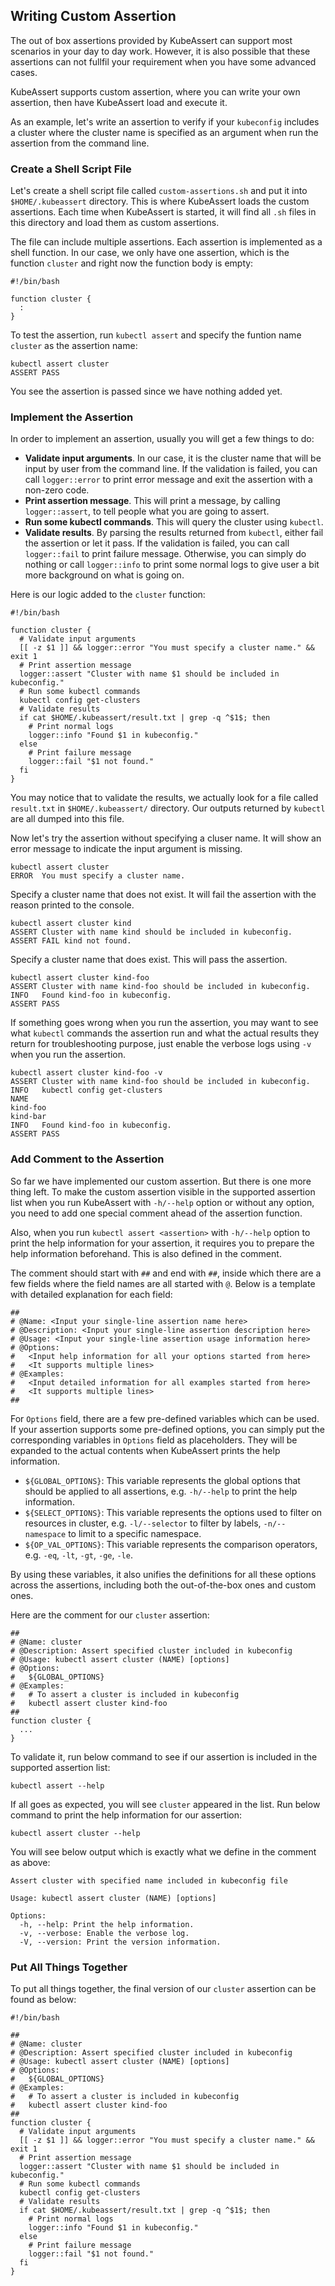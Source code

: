 ## Writing Custom Assertion

The out of box assertions provided by KubeAssert can support most scenarios in your day to day work. However, it is also possible that these assertions can not fullfil your requirement when you have some advanced cases.

KubeAssert supports custom assertion, where you can write your own assertion, then have KubeAssert load and execute it.

As an example, let's write an assertion to verify if your `kubeconfig` includes a cluster where the cluster name is specified as an argument when run the assertion from the command line.

### Create a Shell Script File

Let's create a shell script file called `custom-assertions.sh` and put it into `$HOME/.kubeassert` directory. This is where KubeAssert loads the custom assertions. Each time when KubeAssert is started, it will find all `.sh` files in this directory and load them as custom assertions.

The file can include multiple assertions. Each assertion is implemented as a shell function. In our case, we only have one assertion, which is the function `cluster` and right now the function body is empty:
```shell
#!/bin/bash

function cluster {
  :
}
```

To test the assertion, run `kubectl assert` and specify the funtion name `cluster` as the assertion name:
```console
kubectl assert cluster
ASSERT PASS
```

You see the assertion is passed since we have nothing added yet.

### Implement the Assertion

In order to implement an assertion, usually you will get a few things to do:

* **Validate input arguments**. In our case, it is the cluster name that will be input by user from the command line. If the validation is failed, you can call `logger::error` to print error message and exit the assertion with a non-zero code.
* **Print assertion message**. This will print a message, by calling `logger::assert`, to tell people what you are going to assert.
* **Run some kubectl commands**. This will query the cluster using `kubectl`.
* **Validate results**. By parsing the results returned from `kubectl`, either fail the assertion or let it pass. If the validation is failed, you can call `logger::fail` to print failure message. Otherwise, you can simply do nothing or call `logger::info` to print some normal logs to give user a bit more background on what is going on.

Here is our logic added to the `cluster` function:
```shell
#!/bin/bash

function cluster {
  # Validate input arguments
  [[ -z $1 ]] && logger::error "You must specify a cluster name." && exit 1
  # Print assertion message
  logger::assert "Cluster with name $1 should be included in kubeconfig."
  # Run some kubectl commands
  kubectl config get-clusters
  # Validate results
  if cat $HOME/.kubeassert/result.txt | grep -q ^$1$; then
    # Print normal logs
    logger::info "Found $1 in kubeconfig."
  else
    # Print failure message
    logger::fail "$1 not found."
  fi
}
```

You may notice that to validate the results, we actually look for a file called `result.txt` in `$HOME/.kubeassert/` directory. Our outputs returned by `kubectl` are all dumped into this file.

Now let's try the assertion without specifying a cluser name. It will show an error message to indicate the input argument is missing.
```console
kubectl assert cluster
ERROR  You must specify a cluster name.
```

Specify a cluster name that does not exist. It will fail the assertion with the reason printed to the console.
```console
kubectl assert cluster kind
ASSERT Cluster with name kind should be included in kubeconfig.
ASSERT FAIL kind not found.
```

Specify a cluster name that does exist. This will pass the assertion.
```console
kubectl assert cluster kind-foo
ASSERT Cluster with name kind-foo should be included in kubeconfig.
INFO   Found kind-foo in kubeconfig.
ASSERT PASS
```

If something goes wrong when you run the assertion, you may want to see what `kubectl` commands the assertion run and what the actual results they return for troubleshooting purpose, just enable the verbose logs using `-v` when you run the assertion.
```console
kubectl assert cluster kind-foo -v
ASSERT Cluster with name kind-foo should be included in kubeconfig.
INFO   kubectl config get-clusters
NAME
kind-foo
kind-bar
INFO   Found kind-foo in kubeconfig.
ASSERT PASS
```

### Add Comment to the Assertion

So far we have implemented our custom assertion. But there is one more thing left. To make the custom assertion visible in the supported assertion list when you run KubeAssert with `-h/--help` option or without any option, you need to add one special comment ahead of the assertion function. 

Also, when you run `kubectl assert <assertion>` with `-h/--help` option to print the help information for your assertion, it requires you to prepare the help information beforehand. This is also defined in the comment.

The comment should start with `##` and end with `##`, inside which there are a few fields where the field names are all started with `@`. Below is a template with detailed explanation for each field:
```shell
##
# @Name: <Input your single-line assertion name here>
# @Description: <Input your single-line assertion description here>
# @Usage: <Input your single-line assertion usage information here>
# @Options:
#   <Input help information for all your options started from here>
#   <It supports multiple lines>
# @Examples:
#   <Input detailed information for all examples started from here>
#   <It supports multiple lines>
##
```

For `Options` field, there are a few pre-defined variables which can be used. If your assertion supports some pre-defined options, you can simply put the corresponding variables in `Options` field as placeholders. They will be expanded to the actual contents when KubeAssert prints the help information.
* `${GLOBAL_OPTIONS}`: This variable represents the global options that should be applied to all assertions, e.g. `-h/--help` to print the help information.
* `${SELECT_OPTIONS}`: This variable represents the options used to filter on resources in cluster, e.g. `-l/--selector` to filter by labels, `-n/--namespace` to limit to a specific namespace.
* `${OP_VAL_OPTIONS}`: This variable represents the comparison operators, e.g. `-eq`, `-lt`, `-gt`, `-ge`, `-le`.

By using these variables, it also unifies the definitions for all these options across the assertions, including both the out-of-the-box ones and custom ones.

Here are the comment for our `cluster` assertion:
```shell
##
# @Name: cluster
# @Description: Assert specified cluster included in kubeconfig
# @Usage: kubectl assert cluster (NAME) [options]
# @Options:
#   ${GLOBAL_OPTIONS}
# @Examples:
#   # To assert a cluster is included in kubeconfig
#   kubectl assert cluster kind-foo
##
function cluster {
  ...
}
```

To validate it, run below command to see if our assertion is included in the supported assertion list:
```console
kubectl assert --help
```

If all goes as expected, you will see `cluster` appeared in the list. Run below command to print the help information for our assertion:
```console
kubectl assert cluster --help
```

You will see below output which is exactly what we define in the comment as above:
```console
Assert cluster with specified name included in kubeconfig file

Usage: kubectl assert cluster (NAME) [options]

Options:
  -h, --help: Print the help information.
  -v, --verbose: Enable the verbose log.
  -V, --version: Print the version information.
```

### Put All Things Together

To put all things together, the final version of our `cluster` assertion can be found as below:
```shell
#!/bin/bash

##
# @Name: cluster
# @Description: Assert specified cluster included in kubeconfig
# @Usage: kubectl assert cluster (NAME) [options]
# @Options:
#   ${GLOBAL_OPTIONS}
# @Examples:
#   # To assert a cluster is included in kubeconfig
#   kubectl assert cluster kind-foo
##
function cluster {
  # Validate input arguments
  [[ -z $1 ]] && logger::error "You must specify a cluster name." && exit 1
  # Print assertion message
  logger::assert "Cluster with name $1 should be included in kubeconfig."
  # Run some kubectl commands
  kubectl config get-clusters
  # Validate results
  if cat $HOME/.kubeassert/result.txt | grep -q ^$1$; then
    # Print normal logs
    logger::info "Found $1 in kubeconfig."
  else
    # Print failure message
    logger::fail "$1 not found."
  fi
}
```
